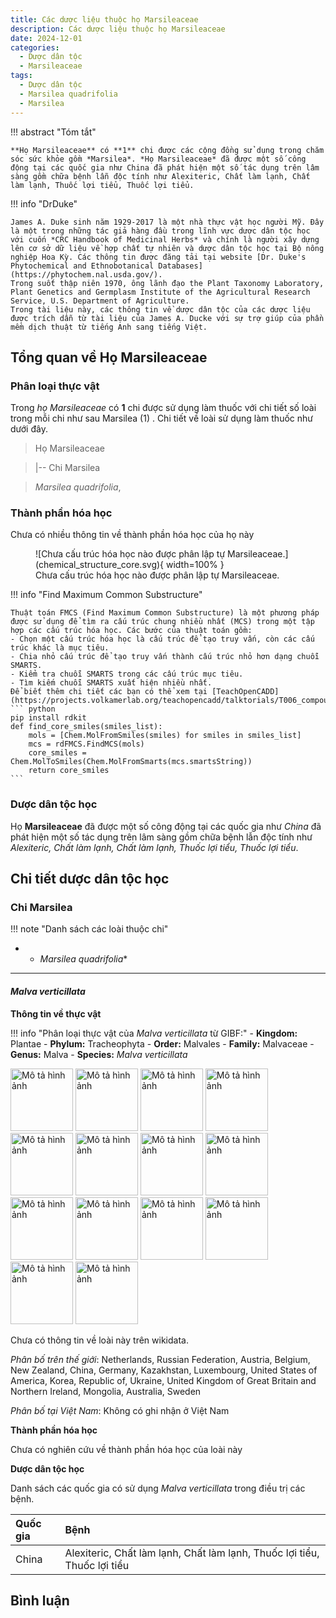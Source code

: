 ```yaml
---
title: Các dược liệu thuộc họ Marsileaceae
description: Các dược liệu thuộc họ Marsileaceae
date: 2024-12-01
categories:
  - Dược dân tộc
  - Marsileaceae
tags:
  - Dược dân tộc
  - Marsilea quadrifolia
  - Marsilea
---
```

!!! abstract "Tóm tắt"

    **Họ Marsileaceae** có **1** chi được các cộng đồng sử dụng trong chăm sóc sức khỏe gồm *Marsilea*. *Họ Marsileaceae* đã được một số công động tại các quốc gia như China đã phát hiện một số tác dụng trên lâm sàng gồm chữa bệnh lẫn độc tính như Alexiteric, Chất làm lạnh, Chất làm lạnh, Thuốc lợi tiểu, Thuốc lợi tiểu.

!!! info "DrDuke"

    James A. Duke sinh năm 1929-2017 là một nhà thực vật học người Mỹ. Đây là một trong những tác giả hàng đầu trong lĩnh vực dược dân tộc học với cuốn *CRC Handbook of Medicinal Herbs* và chính là người xây dựng lên cơ sở dữ liệu về hợp chất tự nhiên và dược dân tộc học tại Bộ nông nghiệp Hoa Kỳ. Các thông tin được đăng tải tại website [Dr. Duke's Phytochemical and Ethnobotanical Databases](https://phytochem.nal.usda.gov/). 
    Trong suốt thập niên 1970, ông lãnh đạo the Plant Taxonomy Laboratory, Plant Genetics and Germplasm Institute of the Agricultural Research Service, U.S. Department of Agriculture.
    Trong tài liệu này, các thông tin về dược dân tộc của các dược liệu được trích dẫn từ tài liệu của James A. Ducke với sự trợ giúp của phần mềm dịch thuật từ tiếng Anh sang tiếng Việt.
   
## Tổng quan về Họ Marsileaceae
### Phân loại thực vật
Trong *họ Marsileaceae* có **1** chi được sử dụng làm thuốc với chi tiết số loài trong mỗi chi như sau Marsilea (1) . Chi tiết về loài sử dụng làm thuốc như dưới đây.  

>Họ Marsileaceae


>|-- Chi Marsilea

>*Marsilea quadrifolia*,

### Thành phần hóa học 

Chưa có nhiều thông tin về thành phần hóa học của họ này

<figure markdown="span">
    ![Chưa cấu trúc hóa học nào được phân lập tự Marsileaceae.](chemical_structure_core.svg){ width=100% }
    <figcaption>Chưa cấu trúc hóa học nào được phân lập tự Marsileaceae.</figcaption>
</figure>


!!! info  "Find Maximum Common Substructure"
    
    Thuật toán FMCS (Find Maximum Common Substructure) là một phương pháp được sử dụng để tìm ra cấu trúc chung nhiều nhất (MCS) trong một tập hợp các cấu trúc hóa học. Các bước của thuật toán gồm:
    - Chọn một cấu trúc hóa học là cấu trúc để tạo truy vấn, còn các cấu trúc khác là mục tiêu.
    - Chia nhỏ cấu trúc để tạo truy vấn thành cấu trúc nhỏ hơn dạng chuỗi SMARTS.
    - Kiểm tra chuỗi SMARTS trong các cấu trúc mục tiêu.
    - Tìm kiếm chuỗi SMARTS xuất hiện nhiều nhất.
    Để biết thêm chi tiết các bạn có thể xem tại [TeachOpenCADD](https://projects.volkamerlab.org/teachopencadd/talktorials/T006_compound_maximum_common_substructures.html)
    ``` python
    pip install rdkit
    def find_core_smiles(smiles_list):
        mols = [Chem.MolFromSmiles(smiles) for smiles in smiles_list]
        mcs = rdFMCS.FindMCS(mols)
        core_smiles = Chem.MolToSmiles(Chem.MolFromSmarts(mcs.smartsString))
        return core_smiles
    ```

### Dược dân tộc học

Họ **Marsileaceae** đã được một số công động tại các quốc gia như *China* đã phát hiện một số tác dụng trên lâm sàng gồm chữa bệnh lẫn độc tính như *Alexiteric, Chất làm lạnh, Chất làm lạnh, Thuốc lợi tiểu, Thuốc lợi tiểu*.

## Chi tiết dược dân tộc học


### Chi Marsilea

!!! note "Danh sách các loài thuộc chi"
    
*	 - *Marsilea quadrifolia**

---      
#### *Malva verticillata*
**Thông tin về thực vật**

!!! info "Phân loại thực vật của *Malva verticillata* từ GIBF:"
    - **Kingdom:** Plantae
    - **Phylum:** Tracheophyta
    - **Order:** Malvales
    - **Family:** Malvaceae
    - **Genus:** Malva
    - **Species:** *Malva verticillata*

<img src="https://inaturalist-open-data.s3.amazonaws.com/photos/346824140/original.jpeg" alt="Mô tả hình ảnh" width="100" height="100">
<img src="https://observation.org/photos/82141705.jpg" alt="Mô tả hình ảnh" width="100" height="100">
<img src="https://observation.org/photos/82141706.jpg" alt="Mô tả hình ảnh" width="100" height="100">
<img src="https://inaturalist-open-data.s3.amazonaws.com/photos/352203283/original.jpeg" alt="Mô tả hình ảnh" width="100" height="100">
<img src="https://inaturalist-open-data.s3.amazonaws.com/photos/352202769/original.jpeg" alt="Mô tả hình ảnh" width="100" height="100">
<img src="https://inaturalist-open-data.s3.amazonaws.com/photos/352202827/original.jpeg" alt="Mô tả hình ảnh" width="100" height="100">
<img src="https://inaturalist-open-data.s3.amazonaws.com/photos/352202807/original.jpeg" alt="Mô tả hình ảnh" width="100" height="100">
<img src="https://inaturalist-open-data.s3.amazonaws.com/photos/352202843/original.jpeg" alt="Mô tả hình ảnh" width="100" height="100">
<img src="https://inaturalist-open-data.s3.amazonaws.com/photos/352202864/original.jpeg" alt="Mô tả hình ảnh" width="100" height="100">
<img src="https://inaturalist-open-data.s3.amazonaws.com/photos/399738742/original.jpg" alt="Mô tả hình ảnh" width="100" height="100">
<img src="https://inaturalist-open-data.s3.amazonaws.com/photos/399738785/original.jpg" alt="Mô tả hình ảnh" width="100" height="100">
<img src="https://inaturalist-open-data.s3.amazonaws.com/photos/399738766/original.jpg" alt="Mô tả hình ảnh" width="100" height="100">
<img src="https://inaturalist-open-data.s3.amazonaws.com/photos/399738723/original.jpg" alt="Mô tả hình ảnh" width="100" height="100">
<img src="https://inaturalist-open-data.s3.amazonaws.com/photos/399801442/original.jpg" alt="Mô tả hình ảnh" width="100" height="100"> 

Chưa có thông tin về loài này trên wikidata.

*Phân bố trên thế giới*: Netherlands, Russian Federation, Austria, Belgium, New Zealand, China, Germany, Kazakhstan, Luxembourg, United States of America, Korea, Republic of, Ukraine, United Kingdom of Great Britain and Northern Ireland, Mongolia, Australia, Sweden

*Phân bố tại Việt Nam*: Không có ghi nhận ở Việt Nam

**Thành phần hóa học**
        

Chưa có nghiên cứu về thành phần hóa học của loài này


**Dược dân tộc học**

Danh sách các quốc gia có sử dụng *Malva verticillata* trong điều trị các bệnh. 

| Quốc gia   | Bệnh                                                                     |
|:-----------|:-------------------------------------------------------------------------|
| China      | Alexiteric, Chất làm lạnh, Chất làm lạnh, Thuốc lợi tiểu, Thuốc lợi tiểu |





## Bình luận

<div id="giscus-container"></div>
<script src="https://giscus.app/client.js"
        data-repo="hoangson0787/CSDL-duoc-lieu"
        data-repo-id="R_kgDONbMRNA"
        data-category="Duoc lieu"
        data-category-id="DIC_kwDONbMRNM4ClklR"
        data-mapping="pathname"
        data-strict="0"
        data-reactions-enabled="1"
        data-emit-metadata="1"
        data-input-position="bottom"
        data-theme="light"
        data-lang="en"
        crossorigin="anonymous"
        async>
</script>

